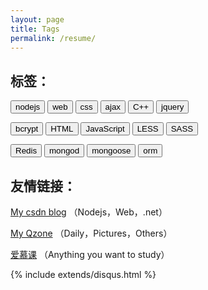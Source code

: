 ```yaml
---
layout: page
title: Tags
permalink: /resume/
---
```


<div class="read">


<h2>标签：</h2>

<p>
    <button class='btn btn-default btn-sm'>nodejs</button>
    <button class='btn btn-default btn-sm'>web</button>
    <button class='btn btn-default btn-xs'>css</button>
    <button class='btn btn-default btn-sm'>ajax</button>
    <button class='btn btn-default btn-xs'>C++</button>
    <button class='btn btn-default btn-xs'>jquery</button>
</p>

<p>
    <button class='btn btn-default btn-sm'>bcrypt</button>
    <button class='btn btn-default btn-sm'>HTML</button>
    <button class='btn btn-default btn-xs'>JavaScript</button>
    <button class='btn btn-default btn-sm'>LESS</button>
    <button class='btn btn-default btn-sm'>SASS</button>
</p>

<p>
    <button class='btn btn-default btn-sm'>Redis</button>
    <button class='btn btn-default btn-sm'>mongod</button>
    <button class='btn btn-default btn-xs'>mongoose</button>
    <button class='btn btn-default btn-xs'>orm</button>
</p>

<h2>友情链接：</h2>
<p>
	<a href="http://blog.csdn.net/shinepan">My csdn blog</a> <span>（Nodejs，Web，.net）</span>
</p>
<p>
	<a href="http://user.qzone.qq.com/574273250">My Qzone</a> <span>（Daily，Pictures，Others）</span>
</p>
<p>
    <a href="http://www.imooc.com">爱慕课</a> <span>（Anything you want to study）</span>
</p>
{% include extends/disqus.html %}
</div>
